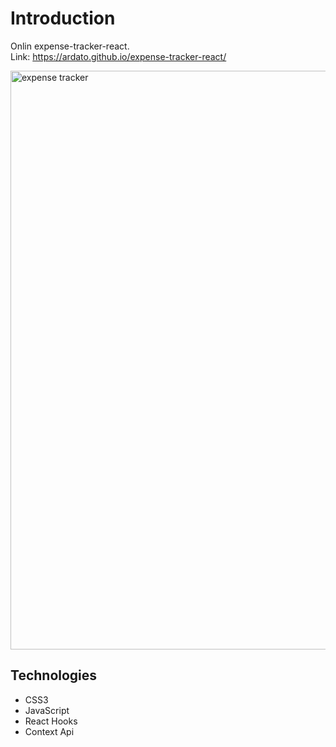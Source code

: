

# Introduction
Onlin expense-tracker-react.  
Link: https://ardato.github.io/expense-tracker-react/

<img width="926" alt="‏‏expense tracker" src="https://user-images.githubusercontent.com/57451519/88383930-23674800-cdb4-11ea-8b76-def51d7fe594.PNG">



## Technologies
- CSS3
- JavaScript
- React Hooks 
- Context Api




